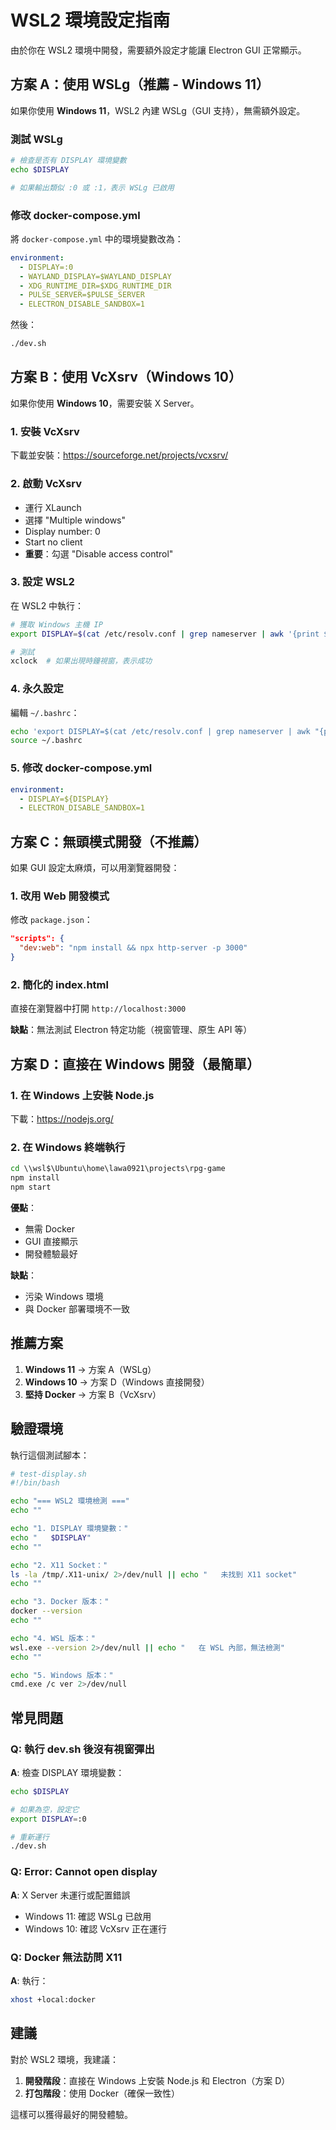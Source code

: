 # WSL2 環境設定指南

由於你在 WSL2 環境中開發，需要額外設定才能讓 Electron GUI 正常顯示。

## 方案 A：使用 WSLg（推薦 - Windows 11）

如果你使用 **Windows 11**，WSL2 內建 WSLg（GUI 支持），無需額外設定。

### 測試 WSLg

```bash
# 檢查是否有 DISPLAY 環境變數
echo $DISPLAY

# 如果輸出類似 :0 或 :1，表示 WSLg 已啟用
```

### 修改 docker-compose.yml

將 `docker-compose.yml` 中的環境變數改為：

```yaml
environment:
  - DISPLAY=:0
  - WAYLAND_DISPLAY=$WAYLAND_DISPLAY
  - XDG_RUNTIME_DIR=$XDG_RUNTIME_DIR
  - PULSE_SERVER=$PULSE_SERVER
  - ELECTRON_DISABLE_SANDBOX=1
```

然後：

```bash
./dev.sh
```

## 方案 B：使用 VcXsrv（Windows 10）

如果你使用 **Windows 10**，需要安裝 X Server。

### 1. 安裝 VcXsrv

下載並安裝：https://sourceforge.net/projects/vcxsrv/

### 2. 啟動 VcXsrv

- 運行 XLaunch
- 選擇 "Multiple windows"
- Display number: 0
- Start no client
- **重要**：勾選 "Disable access control"

### 3. 設定 WSL2

在 WSL2 中執行：

```bash
# 獲取 Windows 主機 IP
export DISPLAY=$(cat /etc/resolv.conf | grep nameserver | awk '{print $2}'):0

# 測試
xclock  # 如果出現時鐘視窗，表示成功
```

### 4. 永久設定

編輯 `~/.bashrc`：

```bash
echo 'export DISPLAY=$(cat /etc/resolv.conf | grep nameserver | awk "{print \$2}"):0' >> ~/.bashrc
source ~/.bashrc
```

### 5. 修改 docker-compose.yml

```yaml
environment:
  - DISPLAY=${DISPLAY}
  - ELECTRON_DISABLE_SANDBOX=1
```

## 方案 C：無頭模式開發（不推薦）

如果 GUI 設定太麻煩，可以用瀏覽器開發：

### 1. 改用 Web 開發模式

修改 `package.json`：

```json
"scripts": {
  "dev:web": "npm install && npx http-server -p 3000"
}
```

### 2. 簡化的 index.html

直接在瀏覽器中打開 `http://localhost:3000`

**缺點**：無法測試 Electron 特定功能（視窗管理、原生 API 等）

## 方案 D：直接在 Windows 開發（最簡單）

### 1. 在 Windows 上安裝 Node.js

下載：https://nodejs.org/

### 2. 在 Windows 終端執行

```cmd
cd \\wsl$\Ubuntu\home\lawa0921\projects\rpg-game
npm install
npm start
```

**優點**：
- 無需 Docker
- GUI 直接顯示
- 開發體驗最好

**缺點**：
- 污染 Windows 環境
- 與 Docker 部署環境不一致

## 推薦方案

1. **Windows 11** → 方案 A（WSLg）
2. **Windows 10** → 方案 D（Windows 直接開發）
3. **堅持 Docker** → 方案 B（VcXsrv）

## 驗證環境

執行這個測試腳本：

```bash
# test-display.sh
#!/bin/bash

echo "=== WSL2 環境檢測 ==="
echo ""

echo "1. DISPLAY 環境變數："
echo "   $DISPLAY"
echo ""

echo "2. X11 Socket："
ls -la /tmp/.X11-unix/ 2>/dev/null || echo "   未找到 X11 socket"
echo ""

echo "3. Docker 版本："
docker --version
echo ""

echo "4. WSL 版本："
wsl.exe --version 2>/dev/null || echo "   在 WSL 內部，無法檢測"
echo ""

echo "5. Windows 版本："
cmd.exe /c ver 2>/dev/null
```

## 常見問題

### Q: 執行 dev.sh 後沒有視窗彈出

**A**: 檢查 DISPLAY 環境變數：

```bash
echo $DISPLAY

# 如果為空，設定它
export DISPLAY=:0

# 重新運行
./dev.sh
```

### Q: Error: Cannot open display

**A**: X Server 未運行或配置錯誤

- Windows 11: 確認 WSLg 已啟用
- Windows 10: 確認 VcXsrv 正在運行

### Q: Docker 無法訪問 X11

**A**: 執行：

```bash
xhost +local:docker
```

## 建議

對於 WSL2 環境，我建議：

1. **開發階段**：直接在 Windows 上安裝 Node.js 和 Electron（方案 D）
2. **打包階段**：使用 Docker（確保一致性）

這樣可以獲得最好的開發體驗。
